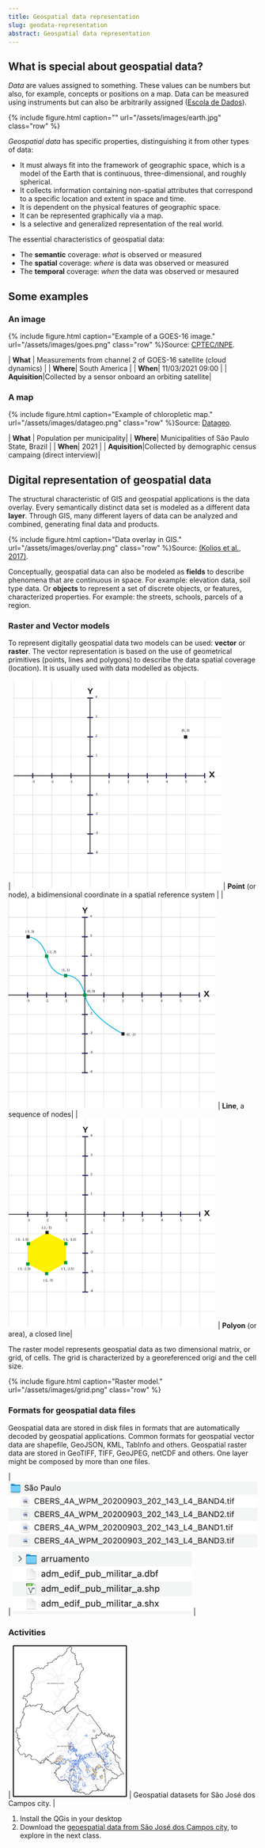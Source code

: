 ```yaml
---
title: Geospatial data representation
slug: geodata-representation
abstract: Geospatial data representation
---
```


## What is special about geospatial data?

*Data* are values assigned to something. These values can be numbers but also, for example, concepts or positions on a map. Data can be measured using instruments but can also be arbitrarily assigned ([Escola de Dados](https://escoladedados.org/tutoriais/o-que-sao-dados/)). 

{% include figure.html
    caption=""
    url="/assets/images/earth.jpg"
    class="row"
%}

*Geospatial data* has specific properties, distinguishing it from other types of data:
 - It must always fit into the framework of geographic space, which is a model of the Earth that is continuous, three-dimensional, and roughly spherical.
- It collects information containing non-spatial attributes that correspond to a specific location and extent in space and time.
- It is dependent on the physical features of geographic space.
- It can be represented graphically via a map.
- Is a selective and generalized representation of the real world.

The essential characteristics of geospatial data:
- The **semantic** coverage: *what* is observed or measured
- The **spatial** coverage: *where* is data was observed or measured
- The **temporal** coverage: *when* the data was observed or mesaured

## Some examples

### An image

{% include figure.html
    caption="Example of a GOES-16 image."
    url="/assets/images/goes.png"
    class="row"
%}Source: [CPTEC/INPE](http://satelite.cptec.inpe.br/home/index.jsp).

| **What** | Measurements from channel 2 of GOES-16 satellite (cloud dynamics) |
| **Where**| South America |
| **When**| 11/03/2021 09:00 |
| **Aquisition**|Collected by a sensor onboard an orbiting satellite|

### A map

{% include figure.html
    caption="Example of chloropletic map."
    url="/assets/images/datageo.png"
    class="row"
%}Source: [Datageo](https://datageo.ambiente.sp.gov.br/).

| **What** | Population per municipality|
| **Where**| Municipalities of São Paulo State, Brazil |
| **When**| 2021 |
| **Aquisition**|Collected by demographic census campaing (direct interview)|

## Digital representation of geospatial data

The structural characteristic of GIS and geospatial applications is the data overlay. Every semantically distinct data set is modeled as a different data **layer**. Through GIS, many different layers of data can be analyzed and combined, generating final data and products.

{% include figure.html
    caption="Data overlay in GIS."
    url="/assets/images/overlay.png"
    class="row"
%}Source:  [(Kolios et al., 2017)](references.html#Kolios-2017).

Conceptually, geospatial data can also be modeled as **fields** to describe phenomena that are continuous in space. For example: elevation data, soil type data. Or **objects** to represent a set of discrete objects, or features, characterized properties. For example: the streets, schools, parcels of a region.

### Raster and Vector models

To represent digitally geospatial data two models can be used: **vector**  or **raster**. The vector representation is based on the use of geometrical primitives (points, lines and polygons) to describe the data spatial coverage (location). It is usually used with data modelled as objects.

| ![Point](/assets/images/node.png) | **Point** (or node), a bidimensional coordinate in a spatial reference system |
| ![Line](/assets/images/line.png) | **Line**, a sequence of nodes|
| ![Polygon](/assets/images/area.png) | **Polyon** (or area), a closed line|

The raster model represents geospatial data as two dimensional matrix, or grid, of cells. The grid is characterized by a georeferenced origi and the cell size.

{% include figure.html
    caption="Raster model."
    url="/assets/images/grid.png"
    class="row"
%}

### Formats for geospatial data files

Geospatial data are stored in disk files in formats that are automatically decoded by geospatial applications. Common formats for geospatial vector data are shapefile, GeoJSON, KML, TabInfo and others.  Geospatial raster data are stored in GeoTIFF, TIFF, GeoJPEG, netCDF and others. One layer might be composed by more than one files.

| ![Example TIFF](/assets/images/tif.png) | ![Example Shapefile](/assets/images/shape.png) |

### Activities


| ![SJC](/assets/images/sjc.png) | Geospatial datasets for São José dos Campos city. |

1. Install the QGis in your desktop
2. Download the [geoespatial data from São José dos Campos city](https://www.sjc.sp.gov.br/servicos/urbanismo-e-sustentabilidade/uso-do-solo/geoprocessamento/), to explore in the next class.